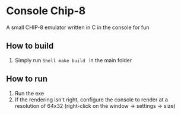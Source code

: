 # Console Chip-8
A small CHIP-8 emulator written in C in the console for fun

## How to build
1. Simply run ```Shell make build ``` in the main folder

## How to run
1. Run the exe
2. If the rendering isn't right, configure the console to render at a resolution of 64x32 (right-click on the window -> settings -> size)